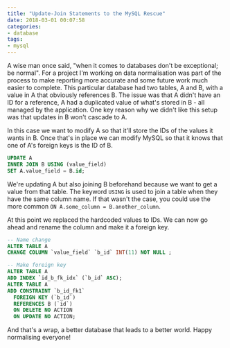 ```yaml
---
title: "Update-Join Statements to the MySQL Rescue"
date: 2018-03-01 00:07:58
categories:
- database
tags:
- mysql
---
```


A wise man once said, "when it comes to databases don't be exceptional; be normal". For a project I'm working on data normalisation was part of the process to make reporting more accurate and some future work much easier to complete. This particular database had two tables, A and B, with a value in A that obviously references B. The issue was that A didn't have an ID for a reference, A had a duplicated value of what's stored in B - all managed by the application. One key reason why we didn't like this setup was that updates in B won't cascade to A.

In this case we want to modify A so that it'll store the IDs of the values it wants in B. Once that's in place we can modify MySQL so that it knows that one of A's foreign keys is the ID of B.

```sql
UPDATE A
INNER JOIN B USING (value_field)
SET A.value_field = B.id;
```

We're updating A but also joining B beforehand because we want to get a value from that table. The keyword `USING` is used to join a table when they have the same column name. If that wasn't the case, you could use the more common `ON A.some_column = B.another_column`.

At this point we replaced the hardcoded values to IDs. We can now go ahead and rename the column and make it a foreign key.

```sql
-- Name change
ALTER TABLE A
CHANGE COLUMN `value_field` `b_id` INT(11) NOT NULL ;

-- Make foreign key
ALTER TABLE A
ADD INDEX `id_b_fk_idx` (`b_id` ASC);
ALTER TABLE A
ADD CONSTRAINT `b_id_fk1`
  FOREIGN KEY (`b_id`)
  REFERENCES B (`id`)
  ON DELETE NO ACTION
  ON UPDATE NO ACTION;
```

And that's a wrap, a better database that leads to a better world. Happy normalising everyone!
